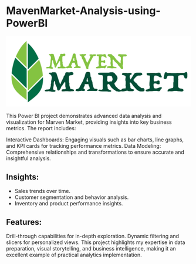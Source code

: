 # MavenMarket-Analysis-using-PowerBI
![Maven Market](Maven_Market.png)

This Power BI project demonstrates advanced data analysis and visualization for Marven Market, providing insights into key business metrics. The report includes:

Interactive Dashboards: Engaging visuals such as bar charts, line graphs, and KPI cards for tracking performance metrics.
Data Modeling: Comprehensive relationships and transformations to ensure accurate and insightful analysis.
## Insights:
- Sales trends over time.
- Customer segmentation and behavior analysis.
- Inventory and product performance insights.
## Features:
Drill-through capabilities for in-depth exploration.
Dynamic filtering and slicers for personalized views.
This project highlights my expertise in data preparation, visual storytelling, and business intelligence, making it an excellent example of practical analytics implementation.
